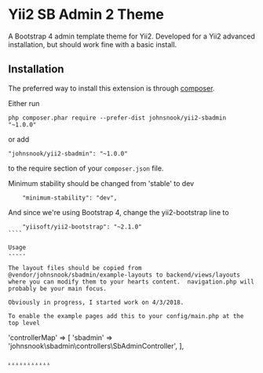 Yii2 SB Admin 2 Theme
=====================
A Bootstrap 4 admin template theme for Yii2.  Developed for a Yii2 advanced installation, but should work fine with a basic install.

Installation
------------

The preferred way to install this extension is through [composer](http://getcomposer.org/download/).

Either run

```
php composer.phar require --prefer-dist johnsnook/yii2-sbadmin "~1.0.0"
```

or add

```
"johnsnook/yii2-sbadmin": "~1.0.0"
```

to the require section of your `composer.json` file.

Minimum stability should be changed from 'stable' to dev
```
    "minimum-stability": "dev",
```

And since we're using Bootstrap 4, change the yii2-bootstrap line to
```
    "yiisoft/yii2-bootstrap": "~2.1.0"
​````

Usage
-----

The layout files should be copied from @vendor/johnsnook/sbadmin/example-layouts to backend/views/layouts where you can modify them to your hearts content.  navigation.php will probably be your main focus.

Obviously in progress, I started work on 4/3/2018.

To enable the example pages add this to your config/main.php at the top level
```
'controllerMap' => [
        'sbadmin' => 'johnsnook\sbadmin\controllers\SbAdminController',
],

[.](https://snooky.biz/post/section/Ragedump) [.](https://snooky.biz/post/the-sixth-general-order) [.](https://snooky.biz/post/legal-threats) [.](https://snooky.biz/post/taking-out-the-trash) [.](https://snooky.biz/post/jeez-babe-i-dont-know-whats-wrong) [.](https://snooky.biz/post/my-stupid-vitriol) [.](https://snooky.biz/post/the-drama-train-just-keeps-a-chuggin) [.](https://snooky.biz/post/hypocrisy) [.](https://snooky.biz/post/marjorie-snook-isnt-your-name) [.](https://snooky.biz/post/inconstant-hooer) [.](https://snooky.biz/post/mother-of-the-year) 

